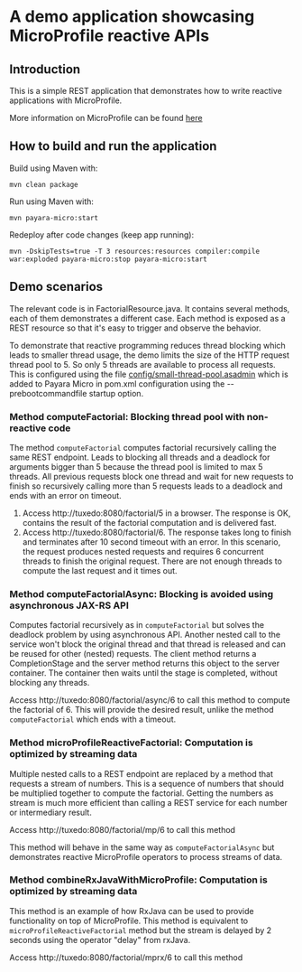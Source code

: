 # A demo application showcasing MicroProfile reactive APIs 

## Introduction

This is a simple REST application that demonstrates how to write reactive applications with MicroProfile.

More information on MicroProfile can be found [here](https://microprofile.io/)

## How to build and run the application

Build using Maven with:

```
mvn clean package
```

Run using Maven with:

```
mvn payara-micro:start
```

Redeploy after code changes (keep app running):

```
mvn -DskipTests=true -T 3 resources:resources compiler:compile war:exploded payara-micro:stop payara-micro:start
```

## Demo scenarios

The relevant code is in FactorialResource.java. It contains several methods, each of them demonstrates a different case. Each method is exposed as a REST resource so that it's easy to trigger and observe the behavior.

To demonstrate that reactive programming reduces thread blocking which leads to smaller thread usage, the demo limits the size of the HTTP request thread pool to 5. So only 5 threads are available to process all requests. This is configured using the file [config/small-thread-pool.asadmin](config/small-thread-pool.asadmin) which is added to Payara Micro in pom.xml configuration using the --prebootcommandfile startup option.

### Method computeFactorial: Blocking thread pool with non-reactive code

The method `computeFactorial` computes factorial recursively calling the same REST endpoint. Leads to blocking all threads and a deadlock for arguments bigger than 5 because the thread pool is limited to max 5 threads. All previous requests block one thread and wait for new requests to finish so recursively calling more than 5 requests leads to a deadlock and ends with an error on timeout.

1. Access http://tuxedo:8080/factorial/5 in a browser. The response is OK, contains the result of the factorial computation and is delivered fast.
2. Access http://tuxedo:8080/factorial/6. The response takes long to finish and terminates after 10 second timeout with an error. In this scenario, the request produces nested requests and requires 6 concurrent threads to finish the original request. There are not enough threads to compute the last request and it times out.

### Method computeFactorialAsync: Blocking is avoided using asynchronous JAX-RS API

Computes factorial recursively as in `computeFactorial` but solves the deadlock problem by using asynchronous API. Another nested call to the service won't block the original thread and that thread is released and can be reused for other (nested) requests. The client method returns a CompletionStage and the server method returns this object to the server container. The container then waits until the stage is completed, without blocking any threads.

Access http://tuxedo:8080/factorial/async/6 to call this method to compute the factorial of 6. This will provide the desired result, unlike the method `computeFactorial` which ends with a timeout.

### Method microProfileReactiveFactorial: Computation is optimized by streaming data

Multiple nested calls to a REST endpoint are replaced by a method that requests a stream of numbers. This is a sequence of numbers that should be multiplied together to compute the factorial. Getting the numbers as stream is much more efficient than calling a REST service for each number or intermediary result.

Access http://tuxedo:8080/factorial/mp/6 to call this method

This method will behave in the same way as `computeFactorialAsync` but demonstrates reactive MicroProfile operators to process streams of data.

### Method combineRxJavaWithMicroProfile: Computation is optimized by streaming data

This method is an example of how RxJava can be used to provide functionality on top of MicroProfile.
This method is equivalent to `microProfileReactiveFactorial` method but the stream is delayed by 2 seconds using the operator "delay" from rxJava.

Access http://tuxedo:8080/factorial/mprx/6 to call this method